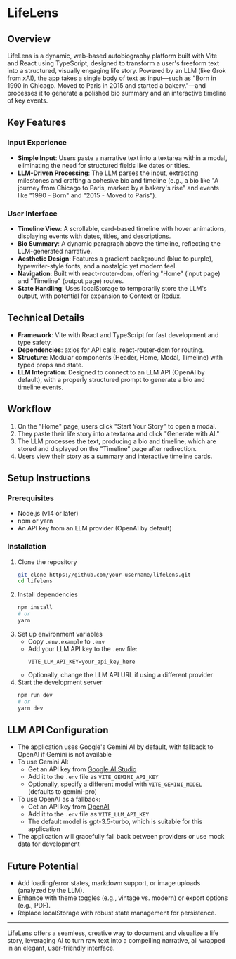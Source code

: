 # LifeLens

## Overview
LifeLens is a dynamic, web-based autobiography platform built with Vite and React using TypeScript, designed to transform a user's freeform text into a structured, visually engaging life story. Powered by an LLM (like Grok from xAI), the app takes a single body of text as input—such as "Born in 1990 in Chicago. Moved to Paris in 2015 and started a bakery."—and processes it to generate a polished bio summary and an interactive timeline of key events.

## Key Features

### Input Experience
- **Simple Input**: Users paste a narrative text into a textarea within a modal, eliminating the need for structured fields like dates or titles.
- **LLM-Driven Processing**: The LLM parses the input, extracting milestones and crafting a cohesive bio and timeline (e.g., a bio like "A journey from Chicago to Paris, marked by a bakery's rise" and events like "1990 - Born" and "2015 - Moved to Paris").

### User Interface
- **Timeline View**: A scrollable, card-based timeline with hover animations, displaying events with dates, titles, and descriptions.
- **Bio Summary**: A dynamic paragraph above the timeline, reflecting the LLM-generated narrative.
- **Aesthetic Design**: Features a gradient background (blue to purple), typewriter-style fonts, and a nostalgic yet modern feel.
- **Navigation**: Built with react-router-dom, offering "Home" (input page) and "Timeline" (output page) routes.
- **State Handling**: Uses localStorage to temporarily store the LLM's output, with potential for expansion to Context or Redux.

## Technical Details
- **Framework**: Vite with React and TypeScript for fast development and type safety.
- **Dependencies**: axios for API calls, react-router-dom for routing.
- **Structure**: Modular components (Header, Home, Modal, Timeline) with typed props and state.
- **LLM Integration**: Designed to connect to an LLM API (OpenAI by default), with a properly structured prompt to generate a bio and timeline events.

## Workflow
1. On the "Home" page, users click "Start Your Story" to open a modal.
2. They paste their life story into a textarea and click "Generate with AI."
3. The LLM processes the text, producing a bio and timeline, which are stored and displayed on the "Timeline" page after redirection.
4. Users view their story as a summary and interactive timeline cards.

## Setup Instructions

### Prerequisites
- Node.js (v14 or later)
- npm or yarn
- An API key from an LLM provider (OpenAI by default)

### Installation
1. Clone the repository
   ```bash
   git clone https://github.com/your-username/lifelens.git
   cd lifelens
   ```
2. Install dependencies
   ```bash
   npm install
   # or
   yarn
   ```
3. Set up environment variables
   - Copy `.env.example` to `.env`
   - Add your LLM API key to the `.env` file:
     ```
     VITE_LLM_API_KEY=your_api_key_here
     ```
   - Optionally, change the LLM API URL if using a different provider
4. Start the development server
   ```bash
   npm run dev
   # or
   yarn dev
   ```

## LLM API Configuration
- The application uses Google's Gemini AI by default, with fallback to OpenAI if Gemini is not available
- To use Gemini AI:
  - Get an API key from [Google AI Studio](https://makersuite.google.com/app/apikey)
  - Add it to the `.env` file as `VITE_GEMINI_API_KEY`
  - Optionally, specify a different model with `VITE_GEMINI_MODEL` (defaults to gemini-pro)
- To use OpenAI as a fallback:
  - Get an API key from [OpenAI](https://platform.openai.com/api-keys)
  - Add it to the `.env` file as `VITE_LLM_API_KEY`
  - The default model is gpt-3.5-turbo, which is suitable for this application
- The application will gracefully fall back between providers or use mock data for development

## Future Potential
- Add loading/error states, markdown support, or image uploads (analyzed by the LLM).
- Enhance with theme toggles (e.g., vintage vs. modern) or export options (e.g., PDF).
- Replace localStorage with robust state management for persistence.

---

LifeLens offers a seamless, creative way to document and visualize a life story, leveraging AI to turn raw text into a compelling narrative, all wrapped in an elegant, user-friendly interface.